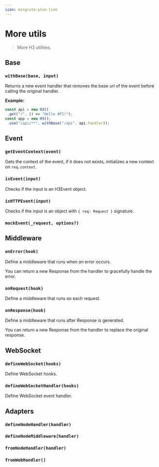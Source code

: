 ```yaml
---
icon: mingcute:plus-line
---
```


# More utils

> More H3 utilities.

## Base

<!-- automd:jsdocs src="../../src/utils/base.ts" -->

### `withBase(base, input)`

Returns a new event handler that removes the base url of the event before calling the original handler.

**Example:**

```ts
const api = new H3()
 .get("/", () => "Hello API!");
const app = new H3();
 .use("/api/**", withBase("/api", api.handler));
```

<!-- /automd -->

## Event

<!-- automd:jsdocs src="../../src/utils/event.ts" -->

### `getEventContext(event)`

Gets the context of the event, if it does not exists, initializes a new context on `req.context`.

### `isEvent(input)`

Checks if the input is an H3Event object.

### `isHTTPEvent(input)`

Checks if the input is an object with `{ req: Request }` signature.

### `mockEvent(_request, options?)`

<!-- /automd -->

## Middleware

<!-- automd:jsdocs src="../../src/utils/middleware.ts" -->

### `onError(hook)`

Define a middleware that runs when an error occurs.

You can return a new Response from the handler to gracefully handle the error.

### `onRequest(hook)`

Define a middleware that runs on each request.

### `onResponse(hook)`

Define a middleware that runs after Response is generated.

You can return a new Response from the handler to replace the original response.

<!-- /automd -->

## WebSocket

<!-- automd:jsdocs src="../../src/utils/ws.ts" -->

### `defineWebSocket(hooks)`

Define WebSocket hooks.

### `defineWebSocketHandler(hooks)`

Define WebSocket event handler.

<!-- /automd -->

## Adapters

<!-- automd:jsdocs src="../../src/adapters.ts" -->

### `defineNodeHandler(handler)`

### `defineNodeMiddleware(handler)`

### `fromNodeHandler(handler)`

### `fromWebHandler()`

<!-- /automd -->
